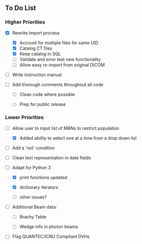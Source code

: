 ## To Do List
### Higher Priorities

- [X] Rewrite import process
   - [X] Account for multiple files for same UID
   - [X] Catalog CT files
   - [X] Keep catalog in SQL
   - [ ] Validate and error test new functionality
   - [ ] Allow easy re-import from original DICOM

- [ ] Write instruction manual


- [ ] Add thorough comments throughout all code
   - [ ] Clean code where possible
   - [ ] Prep for public release


### Lower Priorities
- [ ] Allow user to input list of MRNs to restrict population
  - [X] Added ability to select one at a time from a drop down list

- [ ] Add a 'not' condition


- [ ] Clean text representation in date fields  


- [ ] Adapt for Python 3
  - [X] print functions updated
  - [X] dictionary iterators
  - [ ] other issues?


- [ ] Additional Beam data:
  - [ ] Brachy Table
  - [ ] Wedge info in photon beams
 
 
- [ ] Flag QUANTEC/ICRU Compliant DVHs

